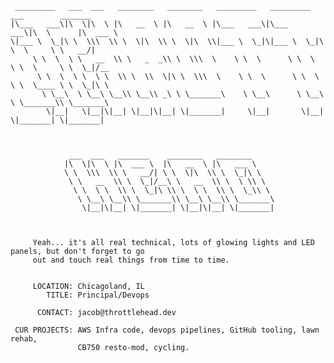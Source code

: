      _________   ___  ___   ________   ________   _________   _________   ___        _______          
    |\___   ___\|\  \|\  \ |\   __  \ |\   __  \ |\___   ___\|\___   ___\|\  \      |\  ___ \         
    \|___ \  \_|\ \  \\\  \\ \  \|\  \\ \  \|\  \\|___ \  \_|\|___ \  \_|\ \  \     \ \   __/|        
         \ \  \  \ \   __  \\ \   _  _\\ \  \\\  \    \ \  \      \ \  \  \ \  \     \ \  \_|/__      
          \ \  \  \ \  \ \  \\ \  \\  \|\ \  \\\  \    \ \  \      \ \  \  \ \  \____ \ \  \_|\ \     
           \ \__\  \ \__\ \__\\ \__\\ _\ \ \_______\    \ \__\      \ \__\  \ \_______\\ \_______\    
            \|__|   \|__|\|__| \|__|\|__| \|_______|     \|__|       \|__|   \|_______| \|_______|    



                 ___  ___   _______    ________   ________                                            
                |\  \|\  \ |\  ___ \  |\   __  \ |\   ___ \                                           
                \ \  \\\  \\ \   __/| \ \  \|\  \\ \  \_|\ \                                          
                 \ \   __  \\ \  \_|/__\ \   __  \\ \  \ \\ \                                         
                  \ \  \ \  \\ \  \_|\ \\ \  \ \  \\ \  \_\\ \                                        
                   \ \__\ \__\\ \_______\\ \__\ \__\\ \_______\                                       
                    \|__|\|__| \|_______| \|__|\|__| \|_______|                                       
        
        
        
         Yeah... it's all real technical, lots of glowing lights and LED panels, but don't forget to go 
         out and touch real things from time to time.
         
        
         LOCATION: Chicagoland, IL
            TITLE: Principal/Devops
            
          CONTACT: jacob@throttlehead.dev
            
     CUR PROJECTS: AWS Infra code, devops pipelines, GitHub tooling, lawn rehab, 
                   CB750 resto-mod, cycling.

